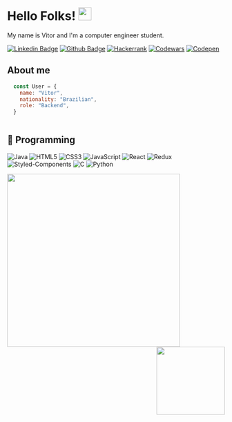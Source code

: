 # Hello Folks! <img src="https://raw.githubusercontent.com/MartinHeinz/MartinHeinz/master/wave.gif" width="30px" >

My name is Vitor and I'm a computer engineer student.

<div>
  
  [![Linkedin Badge](https://img.shields.io/badge/LinkedIn-0077B5?style=for-the-badge&logo=linkedin&logoColor=white)](https://www.linkedin.com/in/vhgc1/)
  [![Github Badge](https://img.shields.io/badge/GitHub-100000?style=for-the-badge&logo=github&logoColor=white)](https://github.com/VHGC1)
  [![Hackerrank](https://img.shields.io/badge/-Hackerrank-2EC866?style=for-the-badge&logo=HackerRank&logoColor=white)](https://www.hackerrank.com/vitorjjhg)
  [![Codewars](https://img.shields.io/badge/Codewars-B1361E?style=for-the-badge&logo=Codewars&logoColor=white)](https://www.codewars.com/users/VHGC1)
  [![Codepen](https://img.shields.io/badge/Codepen-000000?style=for-the-badge&logo=codepen&logoColor=white)](https://codepen.io/vhgc1)
  
</div>

## About me
  
```js
  const User = {
    name: "Vitor",
    nationality: "Brazilian",
    role: "Backend",
  }
  
```

## 🔢 Programming
  ![Java](https://img.shields.io/badge/java-%23ED8B00.svg?style=for-the-badge&logo=java&logoColor=white)
  ![HTML5](https://img.shields.io/badge/html5-%23E34F26.svg?style=for-the-badge&logo=html5&logoColor=white)
  ![CSS3](https://img.shields.io/badge/css3-%231572B6.svg?style=for-the-badge&logo=css3&logoColor=white)
  ![JavaScript](https://img.shields.io/badge/javascript-%23323330.svg?style=for-the-badge&logo=javascript&logoColor=%23F7DF1E)
  ![React](https://img.shields.io/badge/react-%2320232a.svg?style=for-the-badge&logo=react&logoColor=%2361DAFB)
  ![Redux](https://img.shields.io/badge/Redux-593D88?style=for-the-badge&logo=redux&logoColor=white)
  ![Styled-Components](https://img.shields.io/badge/styled--components-DB7093?style=for-the-badge&logo=styled-components&logoColor=white)
  ![C](https://img.shields.io/badge/c-%2300599C.svg?style=for-the-badge&logo=c&logoColor=white)
  ![Python](https://img.shields.io/badge/Python-FFD43B?style=for-the-badge&logo=python&logoColor=blue)

<div>
  <img width="400px" align="left" src="https://github-readme-stats.vercel.app/api?username=VHGC1&theme=gotham&count_private=true" />
  <img  height="157.57px" align="right" src="https://github-readme-stats.vercel.app/api/top-langs/?username=VHGC1&theme=gotham&layout=compact" />
</div>

